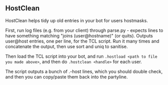 HostClean
---------

HostClean helps tidy up old entries in your bot for users hostmasks.

First, run log files (e.g. from your client) through parse.py - expects lines to have something matching "joins (user@hostname)" (or quits). Outputs user@host entries, one per line, for the TCL script. Run it many times and concatenate the output, then use sort and uniq to sanitise.

Then load the TCL script into your bot, and run `.hostload <path to file you made above>`, and then do `.hostclean <handle>` for each user.

The script outputs a bunch of .-host lines, which you should double check, and then you can copy/paste them back into the partyline.

